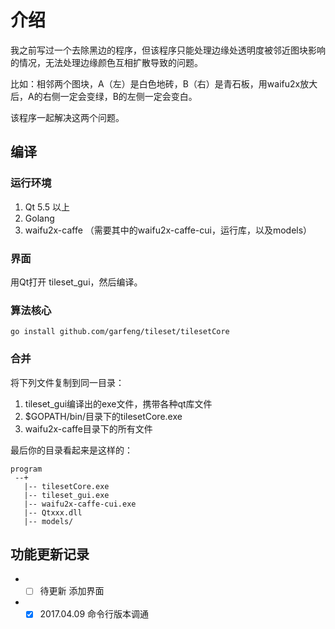 # 介绍

我之前写过一个去除黑边的程序，但该程序只能处理边缘处透明度被邻近图块影响的情况，无法处理边缘颜色互相扩散导致的问题。

比如：相邻两个图块，A（左）是白色地砖，B（右）是青石板，用waifu2x放大后，A的右侧一定会变绿，B的左侧一定会变白。

该程序一起解决这两个问题。

## 编译

### 运行环境

1. Qt 5.5 以上
2. Golang
3. waifu2x-caffe （需要其中的waifu2x-caffe-cui，运行库，以及models）

### 界面

用Qt打开 tileset_gui，然后编译。

### 算法核心

``` shell
go install github.com/garfeng/tileset/tilesetCore
```

### 合并

将下列文件复制到同一目录：

1. tileset_gui编译出的exe文件，携带各种qt库文件
2. $GOPATH/bin/目录下的tilesetCore.exe
3. waifu2x-caffe目录下的所有文件

最后你的目录看起来是这样的：

```
program
 --+
   |-- tilesetCore.exe
   |-- tileset_gui.exe
   |-- waifu2x-caffe-cui.exe
   |-- Qtxxx.dll
   |-- models/

```


## 功能更新记录

* - [ ] 待更新      添加界面
* - [x] 2017.04.09 命令行版本调通